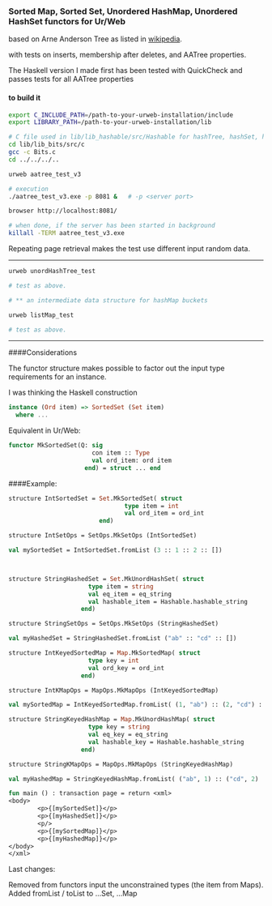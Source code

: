 ### Sorted Map, Sorted Set, Unordered HashMap, Unordered HashSet functors for Ur/Web

based on Arne Anderson Tree as listed in [wikipedia](https://en.wikipedia.org/wiki/AA_tree).

with tests on inserts, membership after deletes, and AATree properties.

The Haskell version I made first
has been tested with QuickCheck and passes tests for all AATree properties

#### to build it 

```bash
export C_INCLUDE_PATH=/path-to-your-urweb-installation/include
export LIBRARY_PATH=/path-to-your-urweb-installation/lib

# C file used in lib/lib_hashable/src/Hashable for hashTree, hashSet, hashMap
cd lib/lib_bits/src/c
gcc -c Bits.c
cd ../../../..

urweb aatree_test_v3

# execution
./aatree_test_v3.exe -p 8081 &   # -p <server port>

browser http://localhost:8081/

# when done, if the server has been started in background
killall -TERM aatree_test_v3.exe
```

Repeating page retrieval makes the test use different input random data.

--------------------

```bash
urweb unordHashTree_test

# test as above.

# ** an intermediate data structure for hashMap buckets

urweb listMap_test

# test as above.
```

---------------------

####Considerations

The functor structure makes possible to factor out the input type requirements for an instance.

I was thinking the Haskell construction

```haskell
instance (Ord item) => SortedSet (Set item)
  where ...
```

Equivalent in Ur/Web:

```ocaml
functor MkSortedSet(Q: sig
                       con item :: Type
                       val ord_item: ord item
                     end) = struct ... end
```

####Example:


```ocaml
structure IntSortedSet = Set.MkSortedSet( struct
                                type item = int
                                val ord_item = ord_int
                         end)

structure IntSetOps = SetOps.MkSetOps (IntSortedSet)

val mySortedSet = IntSortedSet.fromList (3 :: 1 :: 2 :: [])



structure StringHashedSet = Set.MkUnordHashSet( struct
                      type item = string
                      val eq_item = eq_string
                      val hashable_item = Hashable.hashable_string
                    end)

structure StringSetOps = SetOps.MkSetOps (StringHashedSet)

val myHashedSet = StringHashedSet.fromList ("ab" :: "cd" :: [])

structure IntKeyedSortedMap = Map.MkSortedMap( struct
                      type key = int
                      val ord_key = ord_int
                    end)

structure IntKMapOps = MapOps.MkMapOps (IntKeyedSortedMap)

val mySortedMap = IntKeyedSortedMap.fromList( (1, "ab") :: (2, "cd") :: [])

structure StringKeyedHashMap = Map.MkUnordHashMap( struct
                      type key = string
                      val eq_key = eq_string
                      val hashable_key = Hashable.hashable_string
                    end)

structure StringKMapOps = MapOps.MkMapOps (StringKeyedHashMap)

val myHashedMap = StringKeyedHashMap.fromList( ("ab", 1) :: ("cd", 2) :: [])

fun main () : transaction page = return <xml>
<body>
        <p>{[mySortedSet]}</p>
        <p>{[myHashedSet]}</p>
        <p/>
        <p>{[mySortedMap]}</p>
        <p>{[myHashedMap]}</p>
</body>
</xml>

```
Last changes:

Removed from functors input the unconstrained types (the item from Maps).
Added fromList / toList to ...Set, ...Map
